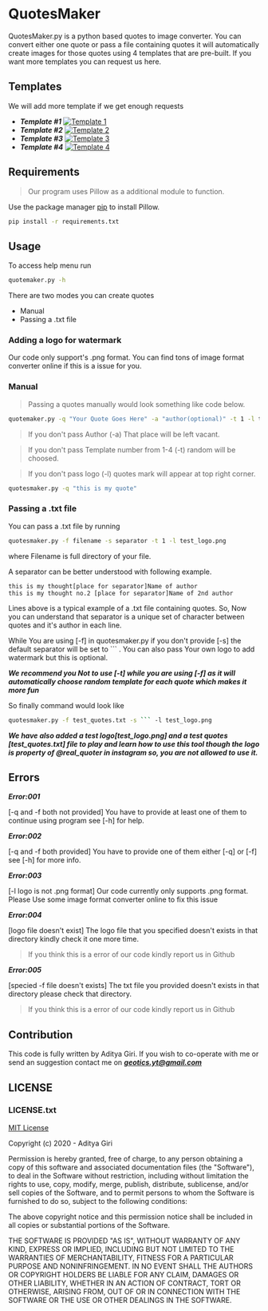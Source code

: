 # QuotesMaker
QuotesMaker.py is a python based quotes to image converter. You can convert either one quote or pass a file containing quotes it will automatically create images for those quotes using 4 templates that are pre-built. If you want more templates you can request us here.

## Templates

We will add more template if we get enough requests

- ***Template #1***
[![Template 1](https://i.imgur.com/k4q5pVP.jpg)]()
- ***Template #2***
[![Template 2](https://i.imgur.com/qrVVwHb.jpg)]()
- ***Template #3***
[![Template 3](https://i.imgur.com/6w5NGg3.jpg)]()
- ***Template #4***
[![Template 4](https://i.imgur.com/yNaZKbA.jpg)]()


## Requirements
>Our program uses Pillow as a additional module to function.

Use the package manager [pip](https://pip.pypa.io/en/stable/) to install Pillow.
```bash 
pip install -r requirements.txt
```
## Usage 
To access help menu run
```bash
quotemaker.py -h
```
There are two modes you can create quotes
- Manual
- Passing a .txt file
### Adding a logo for watermark
Our code only support's .png format. You can find tons of image format converter online if this is a issue for you.

### Manual 
> Passing a quotes manually would look something like code below.

```bash
quotemaker.py -q "Your Quote Goes Here" -a "author(optional)" -t 1 -l test_logo.png
```
>If you don't pass Author (-a) That place will be left vacant.

>If you don't pass Template number from 1-4 (-t) random will be choosed.

>If you don't pass logo (-l) quotes mark will appear at top right corner.

```bash
quotesmaker.py -q "this is my quote"
```
### Passing a .txt file
You can pass a .txt file by running

```bash
quotesmaker.py -f filename -s separator -t 1 -l test_logo.png
```
where Filename is full directory of your file.

A separator can be better understood with following example.
```
this is my thought[place for separator]Name of author
this is my thought no.2 [place for separator]Name of 2nd author
```
Lines above is a typical example of a .txt file containing quotes.
So, Now you can understand that separator is a unique set of character between quotes and it's author in each line.

While You are using [-f] in quotesmaker.py if you don't provide [-s] the default separator will be set to ``` . You can also pass Your own logo to add watermark but this is optional.

***We recommend you Not to use [-t] while you are using [-f] as it will automatically choose random template for each quote which makes it more fun***

So finally command would look like
```bash
quotesmaker.py -f test_quotes.txt -s ``` -l test_logo.png
```

***We have also added a test logo[test_logo.png] and a test quotes [test_quotes.txt] file to play and learn how to use this tool though the logo is property of @real_quoter in instagram so, you are not allowed to use it.***

## Errors

***Error:001***

[-q and -f both not provided]
You have to provide at least one of them to continue using program see [-h] for help.

***Error:002***

[-q and -f both provided] 
You have to provide one of them either [-q] or [-f] see [-h] for more info.

***Error:003***

[-l logo is not .png format] 
Our code currently only supports .png format. Please Use some image format converter online to fix this issue

***Error:004***

[logo file doesn't exist] The logo file that you specified doesn't exists in that directory kindly check it one more time.

>If you think this is a error of our code kindly report us in Github

***Error:005***

[specied -f file doesn't exists] The txt file you provided doesn't exists in that directory please check that directory.

>If you think this is a error of our code kindly report us in Github


## Contribution

This code is fully written by Aditya Giri. If you wish to co-operate with me or send an suggestion contact me on ***geotics.yt@gmail.com***

## LICENSE

### LICENSE.txt

[MIT License](https://choosealicense.com/licenses/mit/)

Copyright (c) 2020 - Aditya Giri

Permission is hereby granted, free of charge, to any person obtaining a copy
of this software and associated documentation files (the "Software"), to deal
in the Software without restriction, including without limitation the rights
to use, copy, modify, merge, publish, distribute, sublicense, and/or sell
copies of the Software, and to permit persons to whom the Software is
furnished to do so, subject to the following conditions:

The above copyright notice and this permission notice shall be included in all
copies or substantial portions of the Software.

THE SOFTWARE IS PROVIDED "AS IS", WITHOUT WARRANTY OF ANY KIND, EXPRESS OR
IMPLIED, INCLUDING BUT NOT LIMITED TO THE WARRANTIES OF MERCHANTABILITY,
FITNESS FOR A PARTICULAR PURPOSE AND NONINFRINGEMENT. IN NO EVENT SHALL THE
AUTHORS OR COPYRIGHT HOLDERS BE LIABLE FOR ANY CLAIM, DAMAGES OR OTHER
LIABILITY, WHETHER IN AN ACTION OF CONTRACT, TORT OR OTHERWISE, ARISING FROM,
OUT OF OR IN CONNECTION WITH THE SOFTWARE OR THE USE OR OTHER DEALINGS IN THE
SOFTWARE.